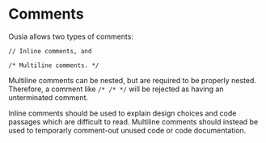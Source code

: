 # Comments
Ousia allows two types of comments:

    // Inline comments, and

    /* Multiline comments. */

Multiline comments can be nested, but are required to be properly nested.
Therefore, a comment like `/* /* */` will be rejected as having an unterminated
comment.

Inline comments should be used to explain design choices and code passages which
are difficult to read. Multiline comments should instead be used to temporarly
comment-out unused code or code documentation.
